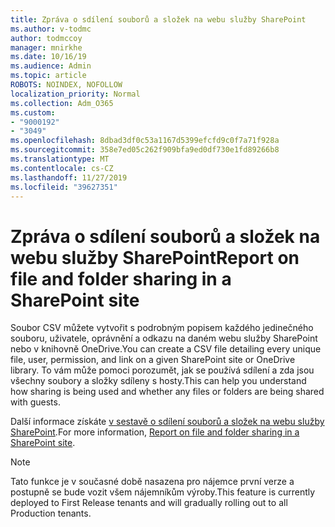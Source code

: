 ```yaml
---
title: Zpráva o sdílení souborů a složek na webu služby SharePoint
ms.author: v-todmc
author: todmccoy
manager: mnirkhe
ms.date: 10/16/19
ms.audience: Admin
ms.topic: article
ROBOTS: NOINDEX, NOFOLLOW
localization_priority: Normal
ms.collection: Adm_O365
ms.custom:
- "9000192"
- "3049"
ms.openlocfilehash: 8dbad3df0c53a1167d5399efcfd9c0f7a71f928a
ms.sourcegitcommit: 358e7ed05c262f909bfa9ed0df730e1fd89266b8
ms.translationtype: MT
ms.contentlocale: cs-CZ
ms.lasthandoff: 11/27/2019
ms.locfileid: "39627351"
---
```

# <a name="report-on-file-and-folder-sharing-in-a-sharepoint-site"></a><span data-ttu-id="728dc-102">Zpráva o sdílení souborů a složek na webu služby SharePoint</span><span class="sxs-lookup"><span data-stu-id="728dc-102">Report on file and folder sharing in a SharePoint site</span></span>

<span data-ttu-id="728dc-103">Soubor CSV můžete vytvořit s podrobným popisem každého jedinečného souboru, uživatele, oprávnění a odkazu na daném webu služby SharePoint nebo v knihovně OneDrive.</span><span class="sxs-lookup"><span data-stu-id="728dc-103">You can create a CSV file detailing every unique file, user, permission, and link on a given SharePoint site or OneDrive library.</span></span> <span data-ttu-id="728dc-104">To vám může pomoci porozumět, jak se používá sdílení a zda jsou všechny soubory a složky sdíleny s hosty.</span><span class="sxs-lookup"><span data-stu-id="728dc-104">This can help you understand how sharing is being used and whether any files or folders are being shared with guests.</span></span>

<span data-ttu-id="728dc-105">Další informace získáte [v sestavě o sdílení souborů a složek na webu služby SharePoint](https://docs.microsoft.com/sharepoint/sharing-reports).</span><span class="sxs-lookup"><span data-stu-id="728dc-105">For more information, [Report on file and folder sharing in a SharePoint site](https://docs.microsoft.com/sharepoint/sharing-reports).</span></span>

> [!NOTE]
> <span data-ttu-id="728dc-106">Tato funkce je v současné době nasazena pro nájemce první verze a postupně se bude vozit všem nájemníkům výroby.</span><span class="sxs-lookup"><span data-stu-id="728dc-106">This feature is currently deployed to First Release tenants and will gradually rolling out to all Production tenants.</span></span>